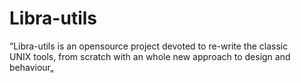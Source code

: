 # Libra-utils

“Libra-utils is an opensource project devoted to re-write the classic<br>
 UNIX tools, from scratch with an whole new approach to design and behaviour„
